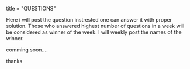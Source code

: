 title = "QUESTIONS"


Here i will post the question instrested one can answer it with proper solution. 
Those who answered highest number of questions in a week will be considered as winner of the week.
I will weekly post the names of the winner.

comming soon....

thanks

